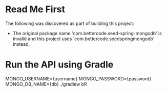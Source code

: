# Read Me First
The following was discovered as part of building this project:

* The original package name 'com.bettercode.seed-spring-mongodb' is invalid and this project uses 'com.bettercode.seedspringmongodb' instead.

# Run the API using Gradle
MONGO_USERNAME={username} MONGO_PASSWORD={password} MONGO_DB_NAME={db} ./gradlew bR
